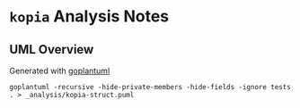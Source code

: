 # `kopia` Analysis Notes

## UML Overview

Generated with [goplantuml](https://github.com/jfeliu007/goplantuml)

```shell
goplantuml -recursive -hide-private-members -hide-fields -ignore tests . > _analysis/kopia-struct.puml
```